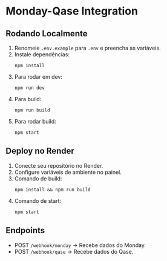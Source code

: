 # Monday-Qase Integration

## Rodando Localmente
1. Renomeie `.env.example` para `.env` e preencha as variáveis.
2. Instale dependências:
   ```
   npm install
   ```
3. Para rodar em dev:
   ```
   npm run dev
   ```
4. Para build:
   ```
   npm run build
   ```
5. Para rodar build:
   ```
   npm start
   ```

## Deploy no Render
1. Conecte seu repositório no Render.
2. Configure variáveis de ambiente no painel.
3. Comando de build:
   ```
   npm install && npm run build
   ```
4. Comando de start:
   ```
   npm start
   ```

## Endpoints
- POST `/webhook/monday` → Recebe dados do Monday.
- POST `/webhook/qase` → Recebe dados do Qase.
